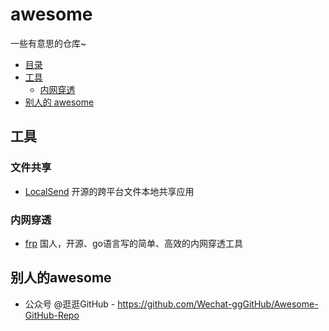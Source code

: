 # awesome
一些有意思的仓库~

- [目录](#目录)
- [工具](#工具)
  - [内网穿透](#内网穿透)
- [别人的 awesome](#别人的awesome)

## 工具
### 文件共享
- [LocalSend](https://github.com/localsend/localsend) 开源的跨平台文件本地共享应用

### 内网穿透
- [frp](https://github.com/fatedier/frp) 国人，开源、go语言写的简单、高效的内网穿透工具

## 别人的awesome
- 公众号 @逛逛GitHub - https://github.com/Wechat-ggGitHub/Awesome-GitHub-Repo